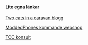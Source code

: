 #### Lite egna länkar
<p>
<a href="https://www.twocatsinacaravan.xyz target="_blank">Two cats in a caravan blogg</a>
</p>
<p>
<a href="https://www.moddedphones.com" target="_blank">ModdedPhones kommande webshop</a>
</p>
<p>
<a href="https://www.tcckonsult.com" target="_blank">TCC konsult</a>
</p>
